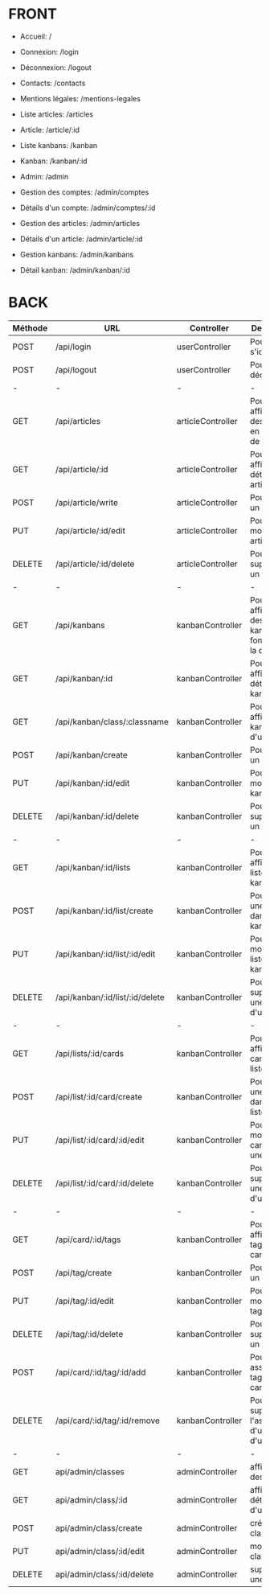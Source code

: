 # FRONT

- Accueil: /

- Connexion: /login

- Déconnexion: /logout

- Contacts: /contacts

- Mentions légales: /mentions-legales

- Liste articles: /articles

- Article: /article/:id

- Liste kanbans: /kanban

- Kanban: /kanban/:id

- Admin: /admin

- Gestion des comptes: /admin/comptes

- Détails d'un compte: /admin/comptes/:id

- Gestion des articles: /admin/articles

- Détails d'un article: /admin/article/:id

- Gestion kanbans: /admin/kanbans

- Détail kanban: /admin/kanban/:id

# BACK

|Méthode|URL|Controller|Description|
|-------|---|----------|-----------|
| POST | /api/login | userController | Pour s'identifier |
| POST | /api/logout | userController | Pour se déconnecter |
| -| -| -| -|
| GET | /api/articles | articleController | Pour afficher liste des articles en fonction de la classe|
| GET | /api/article/:id | articleController | Pour afficher les détails d'un article |
| POST | /api/article/write | articleController | Pour créer un article|
| PUT | /api/article/:id/edit | articleController | Pour modifier un article |
| DELETE | /api/article/:id/delete | articleController | Pour supprimer un article |
| -| -| -| -|
| GET | /api/kanbans | kanbanController | Pour afficher liste des kanbans en fonction de la classe|
| GET | /api/kanban/:id | kanbanController | Pour afficher les détails d'un kanban |
| GET | /api/kanban/class/:classname | kanbanController | Pour afficher les kanbans d'une classe |
| POST | /api/kanban/create | kanbanController | Pour créer un kanban|
| PUT | /api/kanban/:id/edit | kanbanController | Pour modifier un kanban |
| DELETE | /api/kanban/:id/delete | kanbanController | Pour supprimer un kanban |
| -| -| -| -|
| GET | /api/kanban/:id/lists | kanbanController | Pour afficher les listes d'un kanban |
| POST | /api/kanban/:id/list/create | kanbanController | Pour créer une liste dans un kanban|
| PUT | /api/kanban/:id/list/:id/edit | kanbanController | Pour modifier une liste d'un kanban|
| DELETE | /api/kanban/:id/list/:id/delete | kanbanController | Pour supprimer une liste d'un kanban |
| -| -| -| -|
| GET | /api/lists/:id/cards | kanbanController | Pour afficher les cartes d'une liste |
| POST | /api/list/:id/card/create | kanbanController | Pour créer une carte dans une liste|
| PUT | /api/list/:id/card/:id/edit | kanbanController | Pour modifier une carte dans une liste|
| DELETE | /api/list/:id/card/:id/delete  | kanbanController | Pour supprimer une carte d'une liste |
| -| -| -| -|
| GET | /api/card/:id/tags | kanbanController | Pour afficher les tags d'une carte |
| POST | /api/tag/create | kanbanController | Pour créer un tag |
| PUT | /api/tag/:id/edit| kanbanController | Pour modifier un tag|
| DELETE | /api/tag/:id/delete  | kanbanController | Pour supprimer un tag|
| POST | /api/card/:id/tag/:id/add | kanbanController | Pour associer un tag à une carte|
| DELETE | /api/card/:id/tag/:id/remove | kanbanController | Pour supprimer l'association d'un tag et d'une carte|
| -| -| -| -|
| GET | api/admin/classes | adminController | afficher liste des classes|
| GET | api/admin/class/:id | adminController | afficher les détails d'une classe|
| POST | api/admin/class/create | adminController | créer une classe|
| PUT | api/admin/class/:id/edit | adminController | modifier une classe|
| DELETE | api/admin/class/:id/delete | adminController | supprimer une classe|
